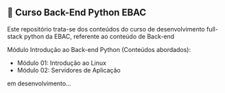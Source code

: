 ## 📝 Curso Back-End Python EBAC
Este repositório trata-se dos conteúdos do curso de desenvolvimento full-stack python da EBAC, referente ao conteúdo de Back-end

Módulo Introdução ao Back-end Python (Conteúdos abordados):
- Módulo 01: Introdução ao Linux
- Módulo 02: Servidores de Aplicação

em desenvolvimento...